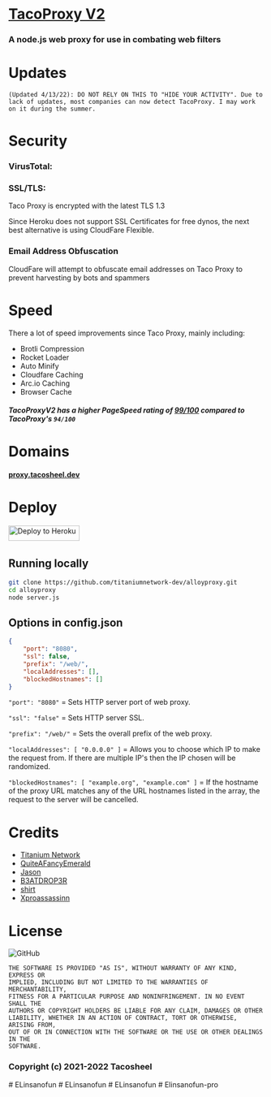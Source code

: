 # [TacoProxy V2](https://github.com/Tacosheel/TacoProxyV2)
### A node.js web proxy for use in combating web filters

# Updates
```
(Updated 4/13/22): DO NOT RELY ON THIS TO "HIDE YOUR ACTIVITY". Due to lack of updates, most companies can now detect TacoProxy. I may work on it during the summer.
```
# Security
### VirusTotal:

### SSL/TLS:
Taco Proxy is encrypted with the latest TLS 1.3

Since Heroku does not support SSL Certificates for free dynos, the next best alternative is using CloudFare Flexible.

### Email Address Obfuscation
CloudFare will attempt to obfuscate email addresses on Taco Proxy to prevent harvesting by bots and spammers

# Speed
There a lot of speed improvements since Taco Proxy, mainly including:

- Brotli Compression
- Rocket Loader
- Auto Minify
- Cloudfare Caching
- Arc.io Caching
- Browser Cache

##### TacoProxyV2 has a higher PageSpeed rating of [99/100](https://developers.google.com/speed/pagespeed/insights/?url=https%3A%2F%2Fbeta.tacosheel.dev%2F&tab=desktop) compared to TacoProxy's `94/100`

# Domains
#### [proxy.tacosheel.dev](https://proxy.tacosheel.dev)

# Deploy
<a href="https://heroku.com/deploy?template=https://github.com/Tacosheel/TacoProxyV2" title="Deploy to Heroku"><img alt="Deploy to Heroku" src="https://www.herokucdn.com/deploy/button.svg" width="140" height="30"><img></a>
&nbsp;

## Running locally

```sh
git clone https://github.com/titaniumnetwork-dev/alloyproxy.git
cd alloyproxy
node server.js
```

## Options in config.json
```json
{
    "port": "8080",
    "ssl": false,
    "prefix": "/web/",
    "localAddresses": [],
    "blockedHostnames": []
}
```

`"port": "8080"` = Sets HTTP server port of web proxy.

`"ssl": "false"` = Sets HTTP server SSL.

`"prefix": "/web/"` = Sets the overall prefix of the web proxy.

`"localAddresses": [ "0.0.0.0" ]` = Allows you to choose which IP to make the request from. If there are multiple IP's then the IP chosen will be randomized.

`"blockedHostnames": [ "example.org", "example.com" ]` = If the hostname of the proxy URL matches any of the URL hostnames listed in the array, the request to the server will be cancelled.

# Credits
- [Titanium Network](https://github.com/titaniumnetwork-dev)
- [QuiteAFancyEmerald](https://github.com/QuiteAFancyEmerald)
- [Jason](https://github.com/caracal-js)
- [B3ATDROP3R](https://github.com/B3ATDROP3R)
- [shirt](https://github.com/shirt-dev)
- [Xproassassinn](https://github.com/Xproassassinn)

# License 
![GitHub](https://img.shields.io/github/license/Tacosheel/TacoProxyV2?style=for-the-badge)
```
THE SOFTWARE IS PROVIDED "AS IS", WITHOUT WARRANTY OF ANY KIND, EXPRESS OR
IMPLIED, INCLUDING BUT NOT LIMITED TO THE WARRANTIES OF MERCHANTABILITY,
FITNESS FOR A PARTICULAR PURPOSE AND NONINFRINGEMENT. IN NO EVENT SHALL THE
AUTHORS OR COPYRIGHT HOLDERS BE LIABLE FOR ANY CLAIM, DAMAGES OR OTHER
LIABILITY, WHETHER IN AN ACTION OF CONTRACT, TORT OR OTHERWISE, ARISING FROM,
OUT OF OR IN CONNECTION WITH THE SOFTWARE OR THE USE OR OTHER DEALINGS IN THE
SOFTWARE.
```
### Copyright (c) 2021-2022 Tacosheel
#   E L i n s a n o f u n  
 #   E L i n s a n o f u n  
 #   E L i n s a n o f u n  
 #   E l i n s a n o f u n - p r o  
 
